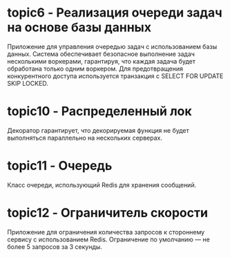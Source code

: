 # topic6 - Реализация очереди задач на основе базы данных

Приложение для управления очередью задач с использованием базы данных. Система обеспечивает безопасное выполнение задач несколькими воркерами, гарантируя, что каждая задача будет обработана только одним воркером. Для предотвращения конкурентного доступа используется транзакция с SELECT FOR UPDATE SKIP LOCKED.

# topic10 - Распределенный лок

Декоратор гарантирует, что декорируемая функция не будет выполняться параллельно на нескольких серверах.

# topic11 - Очередь

Класс очереди, использующий Redis для хранения сообщений.

# topic12 - Ограничитель скорости

Приложение для ограничения количества запросов к стороннему сервису с использованием Redis. Ограничение по умолчанию — не более 5 запросов за 3 секунды.
